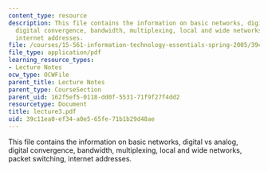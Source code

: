 ```yaml
---
content_type: resource
description: This file contains the information on basic networks, digital vs analog,
  digital convergence, bandwidth, multiplexing, local and wide networks, packet switching,
  internet addresses.
file: /courses/15-561-information-technology-essentials-spring-2005/39c11ea0ef34a0e565fe71b1b29d48ae_lecture3.pdf
file_type: application/pdf
learning_resource_types:
- Lecture Notes
ocw_type: OCWFile
parent_title: Lecture Notes
parent_type: CourseSection
parent_uid: 162f5ef5-0118-dd0f-5531-71f9f27f4dd2
resourcetype: Document
title: lecture3.pdf
uid: 39c11ea0-ef34-a0e5-65fe-71b1b29d48ae
---
```

This file contains the information on basic networks, digital vs analog, digital convergence, bandwidth, multiplexing, local and wide networks, packet switching, internet addresses.

